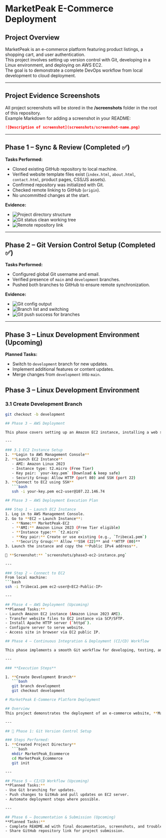 # MarketPeak E-Commerce Deployment

## Project Overview
MarketPeak is an e-commerce platform featuring product listings, a shopping cart, and user authentication.  
This project involves setting up version control with Git, developing in a Linux environment, and deploying on AWS EC2.  
The goal is to demonstrate a complete DevOps workflow from local development to cloud deployment.

---

## Project Evidence Screenshots
All project screenshots will be stored in the **/screenshots** folder in the root of this repository.  
Example Markdown for adding a screenshot in your README:
```markdown
![Description of screenshot](screenshots/screenshot-name.png)
```

---

## Phase 1 – Sync & Review (Completed ✅)
**Tasks Performed:**
- Cloned existing GitHub repository to local machine.
- Verified website template files exist (`index.html`, `about.html`, `contact.html`, product pages, CSS/JS assets).
- Confirmed repository was initialized with Git.
- Checked remote linking to GitHub (`origin`).
- No uncommitted changes at the start.

**Evidence:**
- ![Project directory structure](screenshots/phase1-directory-structure.png)
- ![Git status clean working tree](screenshots/phase1-git-status.png)
- ![Remote repository link](screenshots/phase1-remote-link.png)

---

## Phase 2 – Git Version Control Setup (Completed ✅)
**Tasks Performed:**
- Configured global Git username and email.
- Verified presence of `main` and `development` branches.
- Pushed both branches to GitHub to ensure remote synchronization.

**Evidence:**
- ![Git config output](screenshots/phase2-git-config.png)
- ![Branch list and switching](screenshots/phase2-branch-list.png)
- ![Git push success for branches](screenshots/phase2-git-push.png)

---

## Phase 3 – Linux Development Environment (Upcoming)
**Planned Tasks:**
- Switch to `development` branch for new updates.
- Implement additional features or content updates.
- Merge changes from `development` into `main`.
## Phase 3 – Linux Development Environment

### 3.1 Create Development Branch
```bash
git checkout -b development

## Phase 3 — AWS Deployment

This phase covers setting up an Amazon EC2 instance, installing a web server, transferring files, and making the site publicly accessible.

---

### 3.1 EC2 Instance Setup
1. **Login to AWS Management Console**
2. **Launch EC2 Instance**
   - AMI: Amazon Linux 2023
   - Instance type: t2.micro (Free Tier)
   - Key pair: `your-key.pem` (Download & keep safe)
   - Security Group: Allow HTTP (port 80) and SSH (port 22)
3. **Connect to EC2 using SSH**
   ```bash
   ssh -i your-key.pem ec2-user@107.22.146.74

## Phase 3 – AWS Deployment Execution Plan

### Step 1 – Launch EC2 Instance
1. Log in to AWS Management Console.
2. Go to **EC2 → Launch Instance**:
   - **Name:** MarketPeak-EC2
   - **AMI:** Amazon Linux 2023 (Free Tier eligible)
   - **Instance type:** `t2.micro`
   - **Key pair:** Create or use existing (e.g., `Tribeca1.pem`)
   - **Security Group:** Allow **SSH (22)** and **HTTP (80)**
3. Launch the instance and copy the **Public IPv4 address**.

📸 **Screenshot:** `screenshots/phase3-ec2-instance.png`

---

### Step 2 – Connect to EC2
From local machine:
```bash
ssh -i Tribeca1.pem ec2-user@<EC2-Public-IP>

---

## Phase 4 – AWS Deployment (Upcoming)
**Planned Tasks:**
- Launch Amazon EC2 instance (Amazon Linux 2023 AMI).
- Transfer website files to EC2 instance via SCP/SFTP.
- Install Apache HTTP server (`httpd`).
- Configure server to serve website.
- Access site in browser via EC2 public IP.

## Phase 4 – Continuous Integration & Deployment (CI/CD) Workflow

This phase implements a smooth Git workflow for developing, testing, and deploying updates to the MarketPeak site.

---

### **Execution Steps**

1. **Create Development Branch**
   ```bash
   git branch development
   git checkout development

# MarketPeak E-Commerce Platform Deployment

## Overview
This project demonstrates the deployment of an e-commerce website, **MarketPeak**, using Git for version control, a Linux development environment, and AWS EC2 for hosting. The platform features product listings, a shopping cart, and user authentication.

---

## 📌 Phase 1: Git Version Control Setup

### Steps Performed:
1. **Created Project Directory**  
   ```bash
   mkdir MarketPeak_Ecommerce
   cd MarketPeak_Ecommerce
   git init

---

## Phase 5 – CI/CD Workflow (Upcoming)
**Planned Tasks:**
- Use Git branching for updates.
- Push changes to GitHub and pull updates on EC2 server.
- Automate deployment steps where possible.

---

## Phase 6 – Documentation & Submission (Upcoming)
**Planned Tasks:**
- Complete README.md with final documentation, screenshots, and troubleshooting notes.
- Share GitHub repository link for project submission.
